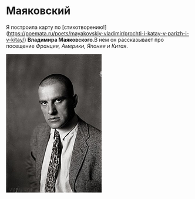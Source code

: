 # Маяковский
Я построила карту по [стихотворению!] (https://poemata.ru/poets/mayakovskiy-vladimir/prochti-i-katay-v-parizh-i-v-kitay/) **Владимира Маяковского**.В нем он рассказывает про посещение *Франции, Америки, Японии и Китая*.


![Маяковский](Majakovszkij.jpg)
